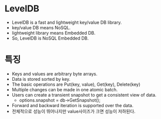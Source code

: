 # LevelDB 
 * LevelDB is a fast and lightweight key/value DB library.
 * key/value DB means NoSQL.
 * lightweight library means Embedded DB.
 * So, LevelDB is NoSQL Embedded DB.
 
 # 특징
 * Keys and values are arbitrary byte arrays.
 * Data is stored sorted by key.
 * The basic operations are Put(key, value), Get(key), Delete(key)
 * Multiple changes can be made in one atomic batch.
 * Users can create a transient snapshot to get a consistent view of data.
    * options.snapshot = db->GetSnapshot();
 * Forward and backward iteration is supported over the data.
 * 전체적으로 성능이 뛰어나지만 value사이즈가 크면 성능이 저하된다.
